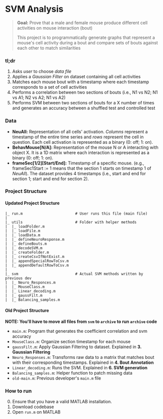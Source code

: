 # SVM Analysis
> **Goal:** Prove that a male and female mouse produce different cell activities on mouse interaction (bout)
> 
> This project is to programmatically generate graphs that represent a mouse's cell activity during a bout and compare sets of bouts against each other to match similarities
### tl;dr
1. Asks *user* to choose *data file*
2. Applies a *Gaussian Filter* on dataset containing all cell activities
3. Matches each mouse bout with a timestamp where each timestamp corresponds to a set of cell activities
4. Performs a correlation between two sections of bouts (i.e., N1 vs N2; N1 vs A1; N2 vs A2; N1 vs A2)
5. Performs SVM between two sections of bouts for a X number of times and generates an accuracy between a shuffled test and controlled test
### Data
- **NeuAll:** Representation of all cells' activation. *Columns* represent a timestamp of the entire time series and *rows* represent the cell in question. Each cell activation is represented as a binary (0: off; 1: on).
- **BehavMouse\[N/A\]:** Representation of the mouse N or A interacting with object X. It is a 1D matrix where each interaction is represented as a binary (0: off; 1: on).
- **frameSec\[1/2\]\[Start/End\]:** Timestamp of a specific mouse. (e.g., frameSec1Start := 1 means that the section 1 starts on timestamp 1 of *NeuAll*). The dataset provides 4 timestamps (i.e., start and end for section 1; start and end for section 2).
### Project Structure
#### Updated Project Structure
```
|_ run.m                        # User runs this file (main file)
|
|_ utils                        # Folder with helper methods
|  |_ loadFolder.m
|  |_ loadFile.m
|  |_ loadData.m
|  |_ defineNeuroResponse.m
|  |_ defineBouts.m
|  |_ decodeSVM.m
|  |_ createFolder.m
|  |_ createCsvIfNotExist.m
|  |_ appendSpecialRowToCsv.m
|  |_ appendDefaultRowToCsv.m
|
|_ svm                          # Actual SVM methods written by previous dev
|  |_ Neuro_Responces.m
|  |_ MouseClass.m
|  |_ Linear_decoding.m
|  |_ gaussFilt.m
|  |_ Balancing_samples.m

```
#### Old Project Structure
**NOTE: You'll have to move all files from `svm` to `archive` to run `archive` code**
- `main.m`: Program that generates the coefficient correlation and svm accuracy
- `MouseClass.m`: Organize section timestamp for each mouse
- `gaussFilt.m`: Apply Gaussian Filtering to dataset. Explained in **3. Gaussian Filtering**
- `Neuro_Responses.m`: Transforms raw data to a matrix that matches bout with their corresponding timestamps. Explained in **4. Bout Annotation**
- `Linear_decoding.m`: Runs the SVM. Explained in **6. SVM generation**
- `Balancing_samples.m`: Helper function to patch missing data
- `old-main.m`: Previous developer's `main.m` file
### How to run
0. Ensure that you have a valid MATLAB installation.
1. Download codebase
2. Open `run.m` on MATLAB
